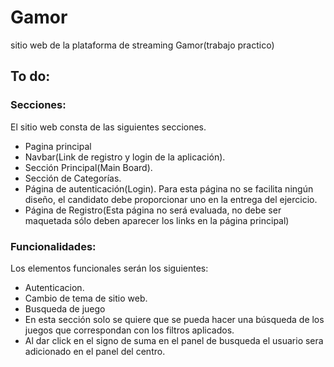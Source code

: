 # Gamor
 sitio web de la plataforma de streaming Gamor(trabajo practico)

## To do:
### Secciones:
El sitio web consta de las siguientes secciones.
- Pagina principal
- Navbar(Link de registro y login de la aplicación).
- Sección Principal(Main Board).
- Sección de Categorías.
- Página de autenticación(Login). Para esta página no se facilita ningún diseño, el candidato debe proporcionar
uno en la entrega del ejercicio.
- Página de Registro(Esta página no será evaluada, no debe ser maquetada sólo deben
aparecer los links en la página principal)
### Funcionalidades:
Los elementos funcionales serán los siguientes:
- Autenticacion.
- Cambio de tema de sitio web.
- Busqueda de juego
- En esta sección solo se quiere que se pueda hacer una búsqueda de los juegos
que correspondan con los filtros aplicados.
- Al dar click en el signo de suma en el panel de busqueda el usuario sera
adicionado en el panel del centro.
